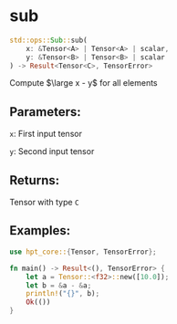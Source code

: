 # sub
```rust
std::ops::Sub::sub(
    x: &Tensor<A> | Tensor<A> | scalar, 
    y: &Tensor<B> | Tensor<B> | scalar
) -> Result<Tensor<C>, TensorError>
```
Compute $\large x - y$ for all elements

## Parameters:
`x`: First input tensor

`y`: Second input tensor

## Returns:
Tensor with type `C`

## Examples:
```rust
use hpt_core::{Tensor, TensorError};

fn main() -> Result<(), TensorError> {
    let a = Tensor::<f32>::new([10.0]);
    let b = &a - &a;
    println!("{}", b);
    Ok(())
}
```